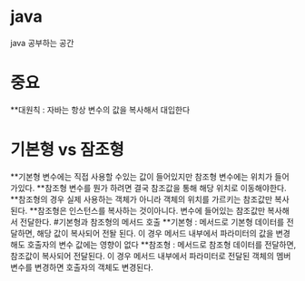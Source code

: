 # java 
java 공부하는 공간 

# 중요
**대원칙 : 자바는 항상 변수의 값을 복사해서 대입한다

# 기본형 vs 잠조형
**기본형 변수에는 직접 사용할 수있는 값이 들어있지만 참조형 변수에는 위치가 들어가있다.
**참조형 변수를 뭔가 하려면 결국 참조값을 통해 해당 위치로 이동해야한다.
**참조형의 경우 실제 사용하는 객체가 아니라 객체의 위치를 가르키는 참조값만 복사된다.
**참조형은 인스턴스를 복사하는 것이아니다. 변수에 들어있는 참조값만 복사해서 전달한다.
#기본형과 참조형의 메서드 호출
**기본형 : 메서드로 기본형 데이터를 전달하면, 해당 값이 복사되어 전돨 된다. 이 경우 메서드 내부에서 파라미터의 값을 변경해도 호출자의 변수 값에는 영향이 없다
**참조형 : 메서드로 참조형 데이터를 전달하면, 참조값이 복사되어 전달된다. 이 경우 메서드 내부에서 파라미터로 전달된 객체의 멤버 변수를 변경하면 호출자의 객체도 변경된다.
